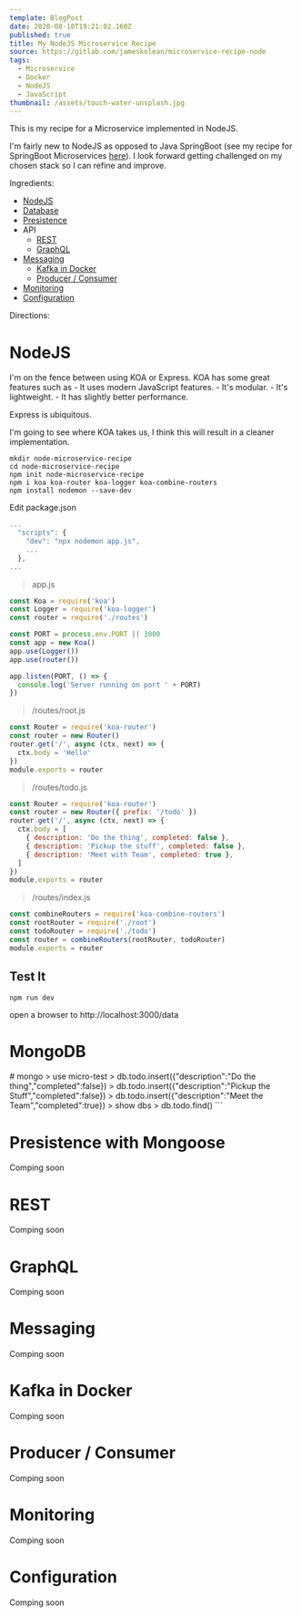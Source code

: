```yaml
---
template: BlogPost
date: 2020-08-10T19:21:02.160Z
published: true
title: My NodeJS Microservice Recipe
source: https://gitlab.com/jameskolean/microservice-recipe-node
tags:
  - Microservice
  - Docker
  - NodeJS
  - JavaScript
thumbnail: /assets/touch-water-unsplash.jpg
---
```


This is my recipe for a Microservice implemented in NodeJS.

I'm fairly new to NodeJS as opposed to Java SpringBoot (see my recipe for SpringBoot Microservices [here](/post/2020-08-06-my-java-microservice-recipe/)). I look forward getting challenged on my chosen stack so I can refine and improve.

Ingredients:

- [NodeJS](#nodejs)
- [Database](#database)
- [Presistence](#persistence)
- API
  - [REST](#rest)
  - [GraphQL](#graphql)
- [Messaging](#messaging)
  - [Kafka in Docker](#kafka)
  - [Producer / Consumer](#producer-consumer)
- [Monitoring](#monitoring)
- [Configuration](#configuration)

Directions:

<div id="nodejs"><h1>NodeJS</h1></div>
I'm on the fence between using KOA or Express. KOA has some great features such as 
- It uses modern JavaScript features.
- It's modular.
- It's lightweight.
- It has slightly better performance.

Express is ubiquitous.

I'm going to see where KOA takes us, I think this will result in a cleaner implementation.

```shell
mkdir node-microservice-recipe
cd node-microservice-recipe
npm init node-microservice-recipe
npm i koa koa-router koa-logger koa-combine-routers
npm install nodemon --save-dev
```

Edit package.json

```javascript
...
  "scripts": {
    "dev": "npx nodemon app.js",
    ...
  },
...
```

> app.js

```javascript
const Koa = require('koa')
const Logger = require('koa-logger')
const router = require('./routes')

const PORT = process.env.PORT || 3000
const app = new Koa()
app.use(Logger())
app.use(router())

app.listen(PORT, () => {
  console.log('Server running on port ' + PORT)
})
```

> /routes/root.js

```javascript
const Router = require('koa-router')
const router = new Router()
router.get('/', async (ctx, next) => {
  ctx.body = 'Hello'
})
module.exports = router
```

> /routes/todo.js

```javascript
const Router = require('koa-router')
const router = new Router({ prefix: '/todo' })
router.get('/', async (ctx, next) => {
  ctx.body = [
    { description: 'Do the thing', completed: false },
    { description: 'Pickup the stuff', completed: false },
    { description: 'Meet with Team', completed: true },
  ]
})
module.exports = router
```

> /routes/index.js

```javascript
const combineRouters = require('koa-combine-routers')
const rootRouter = require('./root')
const todoRouter = require('./todo')
const router = combineRouters(rootRouter, todoRouter)
module.exports = router
```

## Test It

```shell
npm run dev
```

open a browser to http://localhost:3000/data

<div id="database"><h1>MongoDB</h1></div>
# mongo
> use micro-test
> db.todo.insert({"description":"Do the thing","completed":false})
> db.todo.insert({"description":"Pickup the Stuff","completed":false})
> db.todo.insert({"description":"Meet the Team","completed":true})
> show dbs
> db.todo.find()
```
<div id="presistence"><h1>Presistence with Mongoose</h1></div>
Comping soon
<div id="rest"><h1>REST</h1></div>
Comping soon
<div id="graphql"><h1>GraphQL</h1></div>
Comping soon
<div id="messaging"><h1>Messaging</h1></div>
Comping soon
<div id="kafka"><h1>Kafka in Docker</h1></div>
Comping soon
<div id="producer-consumer"><h1>Producer / Consumer</h1></div>
Comping soon
<div id="monitoring"><h1>Monitoring</h1></div>
Comping soon
<div id="configuration"><h1>Configuration</h1></div>
Comping soon
